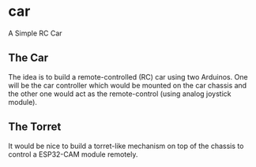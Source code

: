 # car

A Simple RC Car

## The Car

The idea is to build a remote-controlled (RC) car using two Arduinos. One will be the car controller which would be mounted on the car chassis and the other one would act as the remote-control (using analog joystick module).

## The Torret

It would be nice to build a torret-like mechanism on top of the chassis to control a ESP32-CAM module remotely.